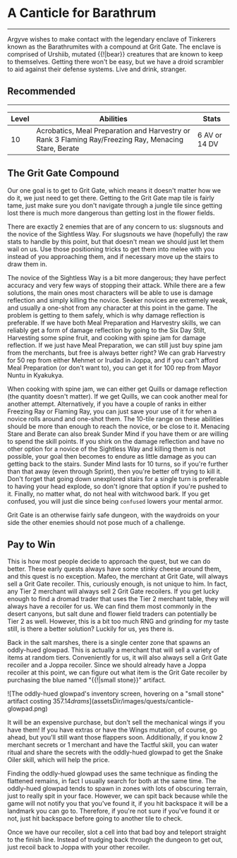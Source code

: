 # A Canticle for Barathrum

---

Argyve wishes to make contact with the legendary enclave of Tinkerers known as the Barathrumites with a compound at Grit Gate. The enclave is comprised of Urshiib, mutated {{!|bear}} creatures that are known to keep to themselves. Getting there won't be easy, but we have a droid scrambler to aid against their defense systems. Live and drink, stranger.

<div class="section-info">

## Recommended

---

| Level | Abilities                                                                                             | Stats         |
| ----- | ----------------------------------------------------------------------------------------------------- | ------------- |
| 10    | Acrobatics, Meal Preparation and Harvestry or Rank 3 Flaming Ray/Freezing Ray, Menacing Stare, Berate | 6 AV or 14 DV |

</div>

## The Grit Gate Compound

Our one goal is to get to Grit Gate, which means it doesn't matter how we do it, we just need to get there. Getting to the Grit Gate map tile is fairly tame, just make sure you don't navigate through a jungle tile since getting lost there is much more dangerous than getting lost in the flower fields.

There are exactly 2 enemies that are of any concern to us: slugsnouts and the novice of the Sightless Way. For slugsnouts we have (hopefully) the raw stats to handle by this point, but that doesn't mean we should just let them wail on us. Use those positioning tricks to get them into melee with you instead of you approaching them, and if necessary move up the stairs to draw them in.

The novice of the Sightless Way is a bit more dangerous; they have perfect accuracy and very few ways of stopping their attack. While there are a few solutions, the main ones most characters will be able to use is damage reflection and simply killing the novice. Seeker novices are extremely weak, and usually a one-shot from any character at this point in the game. The problem is getting to them safely, which is why damage reflection is preferable. If we have both Meal Preparation and Harvestry skills, we can reliably get a form of damage reflection by going to the Six Day Stilt, Harvesting some spine fruit, and cooking with spine jam for damage reflection. If we just have Meal Preparation, we can still just buy spine jam from the merchants, but free is always better right? We can grab Harvestry for 50 rep from either Mehmet or Irudad in Joppa, and if you can't afford Meal Preparation (or don't want to), you can get it for 100 rep from Mayor Nuntu in Kyakukya.

When cooking with spine jam, we can either get Quills or damage reflection (the quantity doesn't matter). If we get Quills, we can cook another meal for another attempt. Alternatively, if you have a couple of ranks in either Freezing Ray or Flaming Ray, you can just save your use of it for when a novice rolls around and one-shot them. The 10-tile range on these abilities should be more than enough to reach the novice, or be close to it. Menacing Stare and Berate can also break Sunder Mind if you have them or are willing to spend the skill points. If you shirk on the damage reflection and have no other option for a novice of the Sightless Way and killing them is not possible, your goal then becomes to endure as little damage as you can getting back to the stairs. Sunder Mind lasts for 10 turns, so if you're further than that away (even through Sprint), then you're better off trying to kill it. Don't forget that going down unexplored stairs for a single turn is preferable to having your head explode, so don't ignore that option if you're pushed to it. Finally, no matter what, do not heal with witchwood bark. If you get confused, you will just die since being `confused` lowers your mental armor.

Grit Gate is an otherwise fairly safe dungeon, with the waydroids on your side the other enemies should not pose much of a challenge.

## Pay to Win

This is how most people decide to approach the quest, but we can do better. These early quests always have some stinky cheese around them, and this quest is no exception. Mafeo, the merchant at Grit Gate, will always sell a Grit Gate recoiler. This, curiously enough, is not unique to him. In fact, any Tier 2 merchant will always sell 2 Grit Gate recoilers. If you get lucky enough to find a dromad trader that uses the Tier 2 merchant table, they will always have a recoiler for us. We can find them most commonly in the desert canyons, but salt dune and flower field traders can potentially be Tier 2 as well. However, this is a bit too much RNG and grinding for my taste still, is there a better solution? Luckily for us, yes there is.

Back in the salt marshes, there is a single center zone that spawns an oddly-hued glowpad. This is actually a merchant that will sell a variety of items at random tiers. Conveniently for us, it will also always sell a Grit Gate recoiler and a Joppa recoiler. Since we should already have a Joppa recoiler at this point, we can figure out what item is the Grit Gate recoiler by purchasing the blue named "{{!|small stone}}" artifact.

<span>![The oddly-hued glowpad's inventory screen, hovering on a "small stone" artifact costing $357.14 drams]($assetsDir/images/quests/canticle-glowpad.png)</span>

It will be an expensive purchase, but don't sell the mechanical wings if you have them! If you have extras or have the Wings mutation, of course, go ahead, but you'll still want those flappers soon. Additionally, if you know 2 merchant secrets or 1 merchant and have the Tactful skill, you can water ritual and share the secrets with the oddly-hued glowpad to get the Snake Oiler skill, which will help the price.

Finding the oddly-hued glowpad uses the same technique as finding the flattened remains, in fact I usually search for both at the same time. The oddly-hued glowpad tends to spawn in zones with lots of obscuring terrain, just to really spit in your face. However, we can spit back because while the game will not notify you that you've found it, if you hit backspace it will be a landmark you can go to. Therefore, if you're not sure if you've found it or not, just hit backspace before going to another tile to check.

Once we have our recoiler, slot a cell into that bad boy and teleport straight to the finish line. Instead of trudging back through the dungeon to get out, just recoil back to Joppa with your other recoiler.
